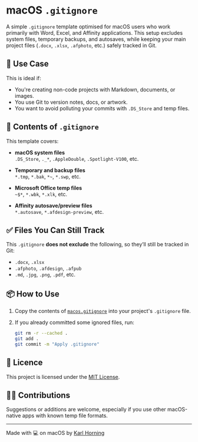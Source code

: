 # macOS `.gitignore`

A simple `.gitignore` template optimised for macOS users who work primarily with Word, Excel, and Affinity applications. This setup excludes system files, temporary backups, and autosaves, while keeping your main project files (`.docx`, `.xlsx`, `.afphoto`, etc.) safely tracked in Git.

## 🧾 Use Case

This is ideal if:

- You're creating non-code projects with Markdown, documents, or images.
- You use Git to version notes, docs, or artwork.
- You want to avoid polluting your commits with `.DS_Store` and temp files.

## 📄 Contents of `.gitignore`

This template covers:

- **macOS system files**  
  `.DS_Store`, `._*`, `.AppleDouble`, `.Spotlight-V100`, etc.

- **Temporary and backup files**  
  `*.tmp`, `*.bak`, `*~`, `*.swp`, etc.

- **Microsoft Office temp files**  
  `~$*`, `*.wbk`, `*.xlk`, etc.

- **Affinity autosave/preview files**  
  `*.autosave`, `*.afdesign-preview`, etc.

## ✅ Files You Can Still Track

This `.gitignore` **does not exclude** the following, so they’ll still be tracked in Git:

- `.docx`, `.xlsx`
- `.afphoto`, `.afdesign`, `.afpub`
- `.md`, `.jpg`, `.png`, `.pdf`, etc.

## 📦 How to Use

1. Copy the contents of [`macos.gitignore`](./macos.gitignore) into your project's `.gitignore` file.
2. If you already committed some ignored files, run:

    ```bash
    git rm -r --cached .
    git add .
    git commit -m "Apply .gitignore"
    ```

## 📜 Licence

This project is licensed under the [MIT License](LICENSE).

## 🙋‍♂️ Contributions

Suggestions or additions are welcome, especially if you use other macOS-native apps with known temp file formats.

---

Made with 💻 on macOS by [Karl Horning](https://github.com/Karl-Horning)
